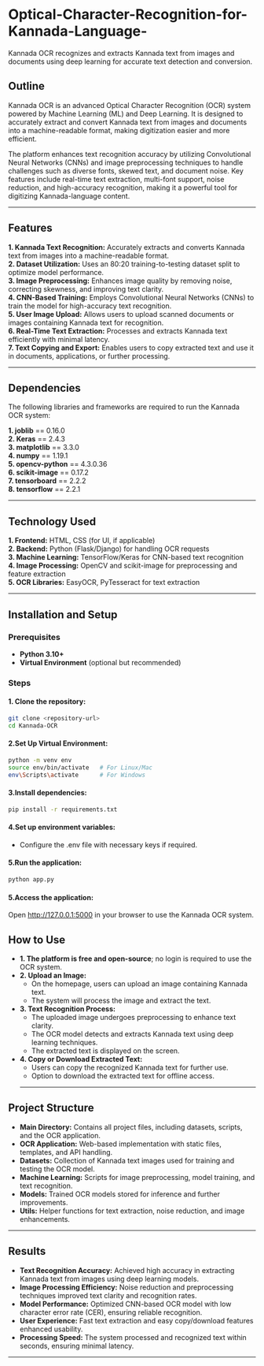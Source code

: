 # Optical-Character-Recognition-for-Kannada-Language-
Kannada OCR recognizes and extracts Kannada text from images and documents using deep learning for accurate text detection and conversion.

## Outline 
Kannada OCR is an advanced Optical Character Recognition (OCR) system powered by Machine Learning (ML) and Deep Learning. It is designed to accurately extract and convert Kannada text from images and documents into a machine-readable format, making digitization easier and more efficient.

The platform enhances text recognition accuracy by utilizing Convolutional Neural Networks (CNNs) and image preprocessing techniques to handle challenges such as diverse fonts, skewed text, and document noise. Key features include real-time text extraction, multi-font support, noise reduction, and high-accuracy recognition, making it a powerful tool for digitizing Kannada-language content.

---

## Features  

 **1. Kannada Text Recognition:** Accurately extracts and converts Kannada text from images into a machine-readable format.  
 **2. Dataset Utilization:** Uses an 80:20 training-to-testing dataset split to optimize model performance.  
 **3. Image Preprocessing:** Enhances image quality by removing noise, correcting skewness, and improving text clarity.  
 **4. CNN-Based Training:** Employs Convolutional Neural Networks (CNNs) to train the model for high-accuracy text recognition.  
 **5. User Image Upload:** Allows users to upload scanned documents or images containing Kannada text for recognition.  
 **6. Real-Time Text Extraction:** Processes and extracts Kannada text efficiently with minimal latency.  
 **7. Text Copying and Export:** Enables users to copy extracted text and use it in documents, applications, or further processing. 

 ---

 ## Dependencies  

The following libraries and frameworks are required to run the Kannada OCR system:  

  **1. joblib** == 0.16.0  
  **2. Keras** == 2.4.3  
  **3. matplotlib** == 3.3.0  
  **4. numpy** == 1.19.1  
  **5. opencv-python** == 4.3.0.36  
  **6. scikit-image** == 0.17.2  
  **7. tensorboard** == 2.2.2  
  **8. tensorflow** == 2.2.1  

  ---
  ## Technology Used  

  **1. Frontend:** HTML, CSS (for UI, if applicable)  
  **2. Backend:** Python (Flask/Django) for handling OCR requests  
  **3. Machine Learning:** TensorFlow/Keras for CNN-based text recognition  
  **4. Image Processing:** OpenCV and scikit-image for preprocessing and feature extraction  
  **5. OCR Libraries:** EasyOCR, PyTesseract for text extraction  

  ---

  ## Installation and Setup  

### Prerequisites  
* **Python 3.10+**  
* **Virtual Environment** (optional but recommended)  

### Steps  

#### 1. Clone the repository:  
```bash
git clone <repository-url>  
cd Kannada-OCR
``` 
#### 2.Set Up Virtual Environment:
   ```bash
python -m venv env  
source env/bin/activate   # For Linux/Mac  
env\Scripts\activate      # For Windows
 ```
#### 3.Install dependencies:
   ```bash
pip install -r requirements.txt
 ```
#### 4.Set up environment variables:  
- Configure the .env file with necessary keys if required.
#### 5.Run the application:
   ```bash
python app.py
 ```
#### 5.Access the application:
Open http://127.0.0.1:5000 in your browser to use the Kannada OCR system.

 ## How to Use  

* **1. The platform is free and open-source**; no login is required to use the OCR system.  
* **2. Upload an Image:**  
   - On the homepage, users can upload an image containing Kannada text.  
   - The system will process the image and extract the text.  
* **3. Text Recognition Process:**  
   - The uploaded image undergoes preprocessing to enhance text clarity.  
   - The OCR model detects and extracts Kannada text using deep learning techniques.  
   - The extracted text is displayed on the screen.  
* **4. Copy or Download Extracted Text:**  
   - Users can copy the recognized Kannada text for further use.  
   - Option to download the extracted text for offline access.  
  ---
## Project Structure  

* **Main Directory:** Contains all project files, including datasets, scripts, and the OCR application.  
* **OCR Application:** Web-based implementation with static files, templates, and API handling.  
* **Datasets:** Collection of Kannada text images used for training and testing the OCR model.  
* **Machine Learning:** Scripts for image preprocessing, model training, and text recognition.  
* **Models:** Trained OCR models stored for inference and further improvements.  
* **Utils:** Helper functions for text extraction, noise reduction, and image enhancements.  
 ---
 ## Results  

* **Text Recognition Accuracy:** Achieved high accuracy in extracting Kannada text from images using deep learning models.  
* **Image Processing Efficiency:** Noise reduction and preprocessing techniques improved text clarity and recognition rates.  
* **Model Performance:** Optimized CNN-based OCR model with low character error rate (CER), ensuring reliable recognition.  
* **User Experience:** Fast text extraction and easy copy/download features enhanced usability.  
* **Processing Speed:** The system processed and recognized text within seconds, ensuring minimal latency.
--- 
